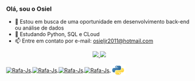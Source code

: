 ### Olá, sou o Osiel

- 🔭 Estou em busca de uma oportunidade em desenvolvimento back-end ou análise de dados
- 🌱 Estudando Python, SQL e CLoud
- 📫 Entre em contato por e-mail: osieljr2011@hotmail.com

<div align="center">
  <a href="https://github.com/Osiel-Meireles">
  <img height="140em" src="https://github-readme-stats.vercel.app/api?username=Osiel-Meireles&show_icons=true&theme=graywhite&include_all_commits=true&count_private=true"/>
  <img height="140em" src="https://github-readme-stats.vercel.app/api/top-langs/?username=Osiel-Meireles&layout=compact&langs_count=7&theme=graywhite"/>
</div>

</div>
<div style="display: inline_block"><br>
  <img align="center" alt="Rafa-Js" height="30" width="40" src="https://cdn.jsdelivr.net/gh/devicons/devicon/icons/pandas/pandas-original-wordmark.svg" />
  <img align="center" alt="Rafa-Js" height="30" width="40" src="https://cdn.jsdelivr.net/gh/devicons/devicon/icons/django/django-plain.svg" />
  <img align="center" alt="Rafa-Js" height="30" width="40" src="https://cdn.jsdelivr.net/gh/devicons/devicon/icons/amazonwebservices/amazonwebservices-original.svg" />
  <img align="center" alt="Rafa-Js" height="30" width="40" src="https://cdn.jsdelivr.net/gh/devicons/devicon/icons/mysql/mysql-original.svg" />
  <img align="center" alt="Rafa-Python" height="30" width="40" src="https://raw.githubusercontent.com/devicons/devicon/master/icons/python/python-original.svg">
</div>
